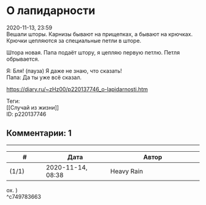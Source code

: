 О лапидарности
==============

  
2020-11-13, 23:59  
 Вешали шторы. Карнизы бывают на прищепках, а бывают на крючках. Крючки цепляются за специальные петли в шторе.   
   
 Штора новая. Папа подаёт штору, я цепляю первую петлю. Петля обрывается.   
   
 Я: Бля! (пауза) Я даже не знаю, что сказать!   
 Папа: Да ты уже всё сказал.   
  
<https://diary.ru/~zHz00/p220137746_o-lapidarnosti.htm>  
  
Теги:  
[[Случай из жизни]]  
ID: p220137746  


Комментарии: 1
--------------

  


---



|         #         |              Дата              |                     Автор                     |           ID           |
| --- | --- | --- | --- |
| (1/1) | 2020-11-14, 08:38 | Heavy Rain | c749783663 |

  
 ох. )   
 ^c749783663
